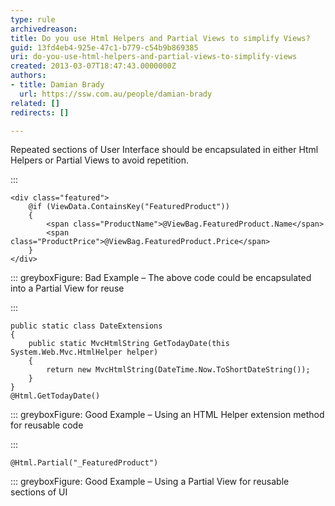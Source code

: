 ```yaml
---
type: rule
archivedreason: 
title: Do you use Html Helpers and Partial Views to simplify Views?
guid: 13fd4eb4-925e-47c1-b779-c54b9b869385
uri: do-you-use-html-helpers-and-partial-views-to-simplify-views
created: 2013-03-07T18:47:43.0000000Z
authors:
- title: Damian Brady
  url: https://ssw.com.au/people/damian-brady
related: []
redirects: []

---
```


Repeated sections of User Interface should be encapsulated in either Html Helpers or Partial Views to avoid repetition.

<!--endintro-->


:::


```
<div class="featured">
    @if (ViewData.ContainsKey("FeaturedProduct"))
    {
        <span class="ProductName">@ViewBag.FeaturedProduct.Name</span>
        <span class="ProductPrice">@ViewBag.FeaturedProduct.Price</span>
    }
</div>
```


::: greyboxFigure: Bad Example – The above code could be encapsulated into a Partial View for reuse

:::


```
public static class DateExtensions
{
    public static MvcHtmlString GetTodayDate(this System.Web.Mvc.HtmlHelper helper)
    {
        return new MvcHtmlString(DateTime.Now.ToShortDateString());
    }
}
@Html.GetTodayDate()
```


::: greyboxFigure: Good Example – Using an HTML Helper extension method for reusable code

:::


```
@Html.Partial("_FeaturedProduct")
```


::: greyboxFigure: Good Example – Using a Partial View for reusable sections of UI
